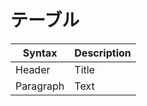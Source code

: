 # テーブル
| Syntax | Description |
| ----------- | ----------- |
| Header | Title |
| Paragraph | Text |
